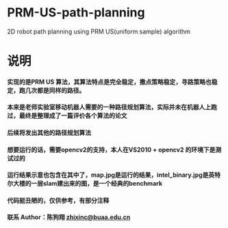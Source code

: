 # PRM-US-path-planning
2D robot path planning using PRM US(uniform sample) algorithm 

# 说明

#### 实现的是PRM US 算法，其算法特点是完全稳定，撒点策略稳定，寻路策略也稳定，跑几次都是同样的路径。

#### 本来是老师实验室移动机器人需要的一种路径规划算法，实际并未在机器人上跑过，最终是整理成了一篇评价各个算法的论文

#### 后续将发出其他的路径规划算法

#### 想要运行的话，需要opencv2的支持，本人在VS2010 + opencv2 的环境下是测试过的

#### 运行结果示意也包含在其中了，map.jpg是运行的结果，intel_binary.jpg是英特尔大楼的一层slam建出来的图，是一个经典的benchmark

#### 代码挺丑陋的，仅供参考，有部分注释

#### 联系 Author：陈狗翔 zhixinc@buaa.edu.cn